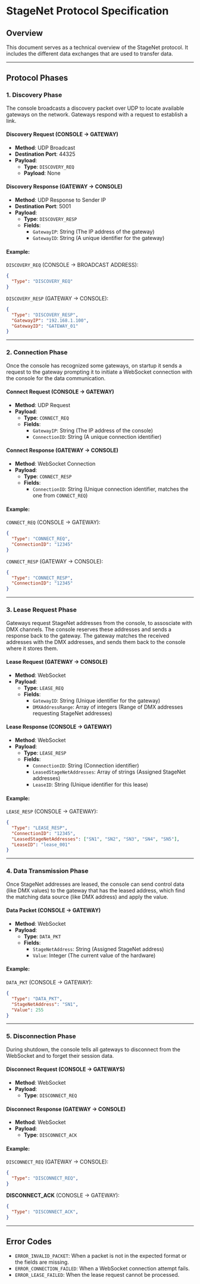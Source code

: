 # StageNet Protocol Specification

## Overview
This document serves as a technical overview of the StageNet protocol. It includes the different data exchanges that are used to transfer data.

---

## Protocol Phases

### 1. Discovery Phase
The console broadcasts a discovery packet over UDP to locate available gateways on the network. Gateways respond with a request to establish a link.

#### **Discovery Request (CONSOLE → GATEWAY)**
- **Method**: UDP Broadcast
- **Destination Port**: 44325
- **Payload**:
  - **Type**: `DISCOVERY_REQ`
  - **Payload**: None

#### **Discovery Response (GATEWAY → CONSOLE)**
- **Method**: UDP Response to Sender IP
- **Destination Port**: 5001
- **Payload**:
  - **Type**: `DISCOVERY_RESP`
  - **Fields**:
    - `GatewayIP`: String (The IP address of the gateway)
    - `GatewayID`: String (A unique identifier for the gateway)

#### Example:
`DISCOVERY_REQ` (CONSOLE → BROADCAST ADDRESS):

```json
{
  "Type": "DISCOVERY_REQ"
}
```

`DISCOVERY_RESP` (GATEWAY → CONSOLE):
```json
{
  "Type": "DISCOVERY_RESP",
  "GatewayIP": "192.168.1.100",
  "GatewayID": "GATEWAY_01"
}
```

---

### 2. Connection Phase

Once the console has recognized some gateways, on startup it sends a request to the gateway prompting it to initiate a WebSocket connection with the console for the data communication.

#### **Connect Request (CONSOLE → GATEWAY)**
- **Method**: UDP Request
- **Payload**:
  - **Type**: `CONNECT_REQ`
  - **Fields**:
    - `GatewayIP`: String (The IP address of the console)
    - `ConnectionID`: String (A unique connection identifier)

#### **Connect Response (GATEWAY → CONSOLE)**
- **Method**: WebSocket Connection
- **Payload**:
  - **Type**: `CONNECT_RESP`
  - **Fields**:
    - `ConnectionID`: String (Unique connection identifier, matches the one from `CONNECT_REQ`)

#### Example:
`CONNECT_REQ` (CONSOLE → GATEWAY):

```json
{
  "Type": "CONNECT_REQ",
  "ConnectionID": "12345"
}
```

`CONNECT_RESP` (GATEWAY → CONSOLE):

```json
{
  "Type": "CONNECT_RESP",
  "ConnectionID": "12345"
}
```

---

### 3. Lease Request Phase
Gateways request StageNet addresses from the console, to assosciate with DMX channels. The console reserves these addresses and sends a response back to the gateway. The gateway matches the received addresses with the DMX addresses, and sends them back to the console where it stores them.

#### **Lease Request (GATEWAY → CONSOLE)**
- **Method**: WebSocket
- **Payload**:
  - **Type**: `LEASE_REQ`
  - **Fields**:
    - `GatewayID`: String (Unique identifier for the gateway)
    - `DMXAddressRange`: Array of integers (Range of DMX addresses requesting StageNet addresses)

#### **Lease Response (CONSOLE → GATEWAY)**
- **Method**: WebSocket
- **Payload**:
  - **Type**: `LEASE_RESP`
  - **Fields**:
    - `ConnectionID`: String (Connection identifier)
    - `LeasedStageNetAddresses`: Array of strings (Assigned StageNet addresses)
    - `LeaseID`: String (Unique identifier for this lease)

#### Example:
`LEASE_RESP` (CONSOLE → GATEWAY):

```json
{
  "Type": "LEASE_RESP",
  "ConnectionID": "12345",
  "LeasedStageNetAddresses": ["SN1", "SN2", "SN3", "SN4", "SN5"],
  "LeaseID": "lease_001"
}
```

---

### 4. Data Transmission Phase
Once StageNet addresses are leased, the console can send control data (like DMX values) to the gateway that has the leased address, which find the matching data source (like DMX address) and apply the value.

#### **Data Packet (CONSOLE → GATEWAY)**
- **Method**: WebSocket
- **Payload**:
  - **Type**: `DATA_PKT`
  - **Fields**:
    - `StageNetAddress`: String (Assigned StageNet address)
    - `Value`: Integer (The current value of the hardware)

#### Example:
`DATA_PKT` (CONSOLE → GATEWAY):

```json
{
  "Type": "DATA_PKT",
  "StageNetAddress": "SN1",
  "Value": 255
}
```

---

### 5. Disconnection Phase
During shutdown, the console tells all gateways to disconnect from the WebSocket and to forget their session data.

#### **Disconnect Request (CONSOLE → GATEWAYS)**
- **Method**: WebSocket
- **Payload**:
  - **Type**: `DISCONNECT_REQ`

#### **Disconnect Response (GATEWAY → CONSOLE)**
- **Method**: WebSocket
- **Payload**:
  - **Type**: `DISCONNECT_ACK`

#### Example:
`DISCONNECT_REQ` (GATEWAY → CONSOLE):

```json
{
  "Type": "DISCONNECT_REQ",
}
```

**DISCONNECT_ACK** (CONOSLE → GATEWAY):
```json
{
  "Type": "DISCONNECT_ACK",
}
```

---

## Error Codes
- `ERROR_INVALID_PACKET`: When a packet is not in the expected format or the fields are missing.
- `ERROR_CONNECTION_FAILED`: When a WebSocket connection attempt fails.
- `ERROR_LEASE_FAILED`: When the lease request cannot be processed.
